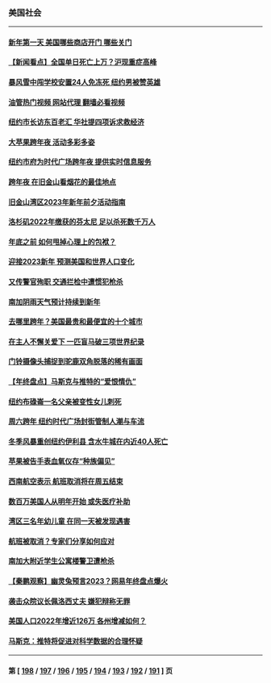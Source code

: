 ### 美国社会
---
#### [新年第一天 美国哪些商店开门 哪些关门](../../pages/ncid1078160/n13896531.md?01010845) 
#### [【新闻看点】全国单日死亡上万？沪现重症高峰](../../pages/ncid1078160/n13895833.md?01010845) 
#### [暴风雪中闯学校安置24人免冻死 纽约男被赞英雄](../../pages/ncid1078160/n13895944.md?01010845) 
#### [油管热门视频 网站代理 翻墙必看视频](http://138.2.39.72:81/youtube.html?epic-marker?01010845)
#### [纽约市长访东百老汇 华社提四项诉求救经济](../../pages/ncid1078160/n13895912.md?01010845) 
#### [大苹果跨年夜 活动多彩多姿](../../pages/ncid1078160/n13895910.md?01010845) 
#### [纽约市府为时代广场跨年夜 提供实时信息服务](../../pages/ncid1078160/n13895908.md?01010845) 
#### [跨年夜 在旧金山看烟花的最佳地点](../../pages/ncid1078160/n13895936.md?01010845) 
#### [旧金山湾区2023年新年前夕活动指南](../../pages/ncid1078160/n13895923.md?01010845) 
#### [洛杉矶2022年缴获的芬太尼 足以杀死数千万人](../../pages/ncid1078160/n13895883.md?01010845) 
#### [年底之前 如何甩掉心理上的包袱？](../../pages/ncid1078160/n13895872.md?01010845) 
#### [迎接2023新年 预测美国和世界人口变化](../../pages/ncid1078160/n13895867.md?01010845) 
#### [又传警官殉职 交通拦检中遭惯犯枪杀](../../pages/ncid1078160/n13895835.md?01010845) 
#### [南加阴雨天气预计持续到新年](../../pages/ncid1078160/n13895812.md?01010845) 
#### [去哪里跨年？美国最贵和最便宜的十个城市](../../pages/ncid1078160/n13895532.md?01010845) 
#### [在主人不懈关爱下 一匹盲马破三项世界纪录](../../pages/ncid1078160/n13892398.md?01010845) 
#### [门铃摄像头捕捉到驼鹿双角脱落的稀有画面](../../pages/ncid1078160/n13893190.md?01010845) 
#### [【年终盘点】马斯克与推特的“爱恨情仇”](../../pages/ncid1078160/n13893800.md?01010845) 
#### [纽约布碌崙一名父亲被变性女儿刺死](../../pages/ncid1078160/n13894981.md?01010845) 
#### [周六跨年 纽约时代广场封街管制人潮与车流](../../pages/ncid1078160/n13894990.md?01010845) 
#### [冬季风暴重创纽约伊利县 含水牛城在内近40人死亡](../../pages/ncid1078160/n13894934.md?01010845) 
#### [苹果被告手表血氧仪存“种族偏见”](../../pages/ncid1078160/n13894993.md?01010845) 
#### [西南航空表示 航班取消将在周五结束](../../pages/ncid1078160/n13895009.md?01010845) 
#### [数百万美国人从明年开始 或失医疗补助](../../pages/ncid1078160/n13894958.md?01010845) 
#### [湾区三名年幼儿童 在同一天被发现遇害](../../pages/ncid1078160/n13894944.md?01010845) 
#### [航班被取消？专家们分享如何应对](../../pages/ncid1078160/n13894913.md?01010845) 
#### [南加大附近学生公寓楼警卫遭枪杀](../../pages/ncid1078160/n13894815.md?01010845) 
#### [【秦鹏观察】幽灵兔预言2023？网易年终盘点爆火](../../pages/ncid1078160/n13894708.md?01010845) 
#### [袭击众院议长佩洛西丈夫 嫌犯辩称无罪](../../pages/ncid1078160/n13894738.md?01010845) 
#### [美国人口2022年增近126万 各州增减如何？](../../pages/ncid1078160/n13894713.md?01010845) 
#### [马斯克：推特将促进对科学数据的合理怀疑](../../pages/ncid1078160/n13894576.md?01010845) 

---
#### 第 [ [198](./198.md?01010845) / [197](./197.md?01010845) / [196](./196.md?01010845) / [195](./195.md?01010845) / [194](./194.md?01010845) / [193](./193.md?01010845) / [192](./192.md?01010845) / [191](./191.md?01010845) ] 页
